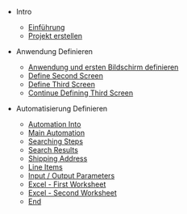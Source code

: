 * Intro
    * [Einführung](de/)
    * [Projekt erstellen](de/create_project.md)

* Anwendung Definieren
    * [Anwendung und ersten Bildschirm definieren](de/first_screen.md)
    * [Define Second Screen](de/second_screen.md)
    * [Define Third Screen](de/third_screen.md)
    * [Continue Defining Third Screen](de/third_screen_continued.md)

* Automatisierung Definieren
    * [Automation Into](de/automation_intro.md)
    * [Main Automation](de/main_automation.md)
    * [Searching Steps](de/searching_steps.md)
    * [Search Results](de/search_results.md)
    * [Shipping Address](de/shipping_address.md)
    * [Line Items](de/line_items.md)
    * [Input / Output Parameters](de/io_params.md)
    * [Excel - First Worksheet](de/excel_first.md)
    * [Excel - Second Worksheet](de/excel_second.md)
    * [End](de/end.md)